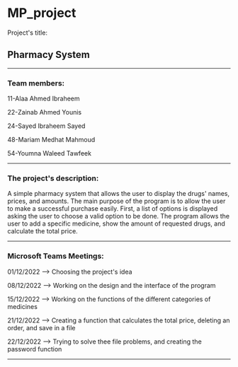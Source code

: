 # MP_project

Project's title: <h2>Pharmacy System</h2>
********************************************************************************************************************************************************************
<h3>Team members:</h3>

  11-Alaa Ahmed Ibraheem      
  
  22-Zainab Ahmed Younis     
  
  24-Sayed Ibraheem Sayed      
  
  48-Mariam Medhat Mahmoud      
  
  54-Youmna Waleed Tawfeek

******************************************************************************************************************************************************************
<h3>The project's description:</h3>
             A simple pharmacy system that allows the user to display the drugs' names, prices, and amounts. The main purpose of the program is to allow the user to                  make a successful purchase easily. First, a list of options is displayed asking the user to choose a valid option to be done. The program allows the                      user to add a specific medicine, show the amount of requested drugs, and calculate the total price.   
    
******************************************************************************************************************************************************************

<h3>Microsoft Teams Meetings:</h3>

01/12/2022 --> Choosing the project's idea

08/12/2022 --> Working on the design and the interface of the program

15/12/2022 --> Working on the functions of the different categories of medicines

21/12/2022 --> Creating a function that calculates the total price, deleting an order, and save in a file

22/12/2022 --> Trying to solve thee file problems, and creating the password function

******************************************************************************************************************************************************************



